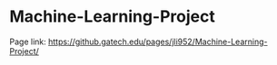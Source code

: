 # Machine-Learning-Project

Page link: https://github.gatech.edu/pages/jli952/Machine-Learning-Project/
